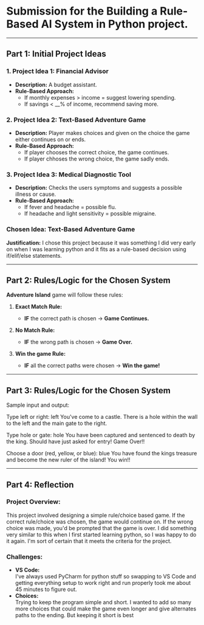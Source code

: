 # Submission for the Building a Rule-Based AI System in Python project.

---

## Part 1: Initial Project Ideas

### 1. Project Idea 1: Financial Advisor
- **Description:** A budget assistant.
- **Rule-Based Approach:**  
  - If monthly expenses > income = suggest lowering spending.
  - If savings < __% of income, recommend saving more.

### 2. Project Idea 2: Text-Based Adventure Game
- **Description:** Player makes choices and given on the choice the game either continues on or ends.
- **Rule-Based Approach:**  
  - If player chooses the correct choice, the game continues.
  - If player chhoses the wrong choice, the game sadly ends.

### 3. Project Idea 3: Medical Diagnostic Tool
- **Description:** Checks the users symptoms and suggests a possible illness or cause.
- **Rule-Based Approach:**  
  - If fever and headache = possible flu.
  - If headache and light sensitivity = possible migraine.

### **Chosen Idea:** Text-Based Adventure Game  
**Justification:** I chose this project because it was something I did very early on when I was learning python and it fits as a rule-based decision using if/elif/else statements.

---

## Part 2: Rules/Logic for the Chosen System

**Adventure Island** game will follow these rules:

1. **Exact Match Rule:**  
   - **IF** the correct path is chosen → **Game Continues.**

2. **No Match Rule:**  
   - **IF** the wrong path is chosen →  **Game Over.**  

3. **Win the game Rule:**  
   - **IF** all the correct paths were chosen →  **Win the game!**

---

## Part 3: Rules/Logic for the Chosen System

Sample input and output: 

Type left or right: left
You've come to a castle. There is a hole within the wall to the left and the main gate to the right.

Type hole or gate: hole
You have been captured and sentenced to death by the king. Should have just asked for entry! Game Over!!

Choose a door (red, yellow, or blue): blue
You have found the kings treasure and become the new ruler of the island! You win!!

---

## Part 4: Reflection

### Project Overview:
This project involved designing a simple rule/choice based game. If the correct rule/choice was chosen, the game would continue on.
If the wrong choice was made, you'd be prompted that the game is over. I did something very similar to this when I first started learning python,
so I was happy to do it again. I'm sort of certain that it meets the criteria for the project.

### Challenges:
- **VS Code:**  
  I've always used PyCharm for python stuff so swapping to VS Code and getting everything setup to work right and run properly took me about 45 minutes to figure out.
- **Choices:**  
  Trying to keep the program simple and short. I wanted to add so many more choices that could make the
  game even longer and give alternates paths to the ending. But keeping it short is best




